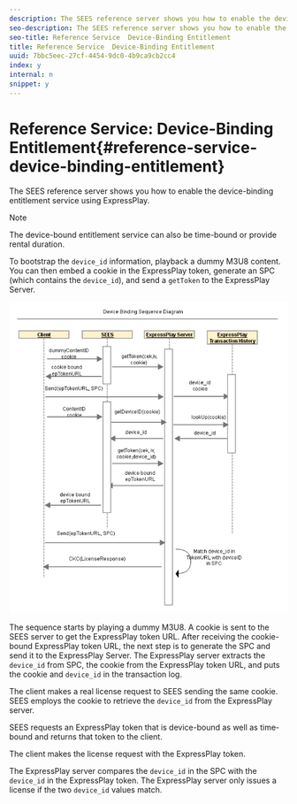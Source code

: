 ```yaml
---
description: The SEES reference server shows you how to enable the device-binding entitlement service using ExpressPlay.
seo-description: The SEES reference server shows you how to enable the device-binding entitlement service using ExpressPlay.
seo-title: Reference Service  Device-Binding Entitlement
title: Reference Service  Device-Binding Entitlement
uuid: 7bbc5eec-27cf-4454-9dc0-4b9ca9cb2cc4
index: y
internal: n
snippet: y
---
```


# Reference Service: Device-Binding Entitlement{#reference-service-device-binding-entitlement}

The SEES reference server shows you how to enable the device-binding entitlement service using ExpressPlay.

>[!NOTE]
>
>The device-bound entitlement service can also be time-bound or provide rental duration.

To bootstrap the `device_id` information, playback a dummy M3U8 content. You can then embed a cookie in the ExpressPlay token, generate an SPC (which contains the `device_id`), and send a `getToken` to the ExpressPlay Server.

![](assets/fees-device-binding.png)

The sequence starts by playing a dummy M3U8. A cookie is sent to the SEES server to get the ExpressPlay token URL. After receiving the cookie-bound ExpressPlay token URL, the next step is to generate the SPC and send it to the ExpressPlay Server. The ExpressPlay server extracts the `device_id` from SPC, the cookie from the ExpressPlay token URL, and puts the cookie and `device_id` in the transaction log.

The client makes a real license request to SEES sending the same cookie. SEES employs the cookie to retrieve the `device_id` from the ExpressPlay server.

SEES requests an ExpressPlay token that is device-bound as well as time-bound and returns that token to the client.

The client makes the license request with the ExpressPlay token.

The ExpressPlay server compares the `device_id` in the SPC with the `device_id` in the ExpressPlay token. The ExpressPlay server only issues a license if the two `device_id` values match.

